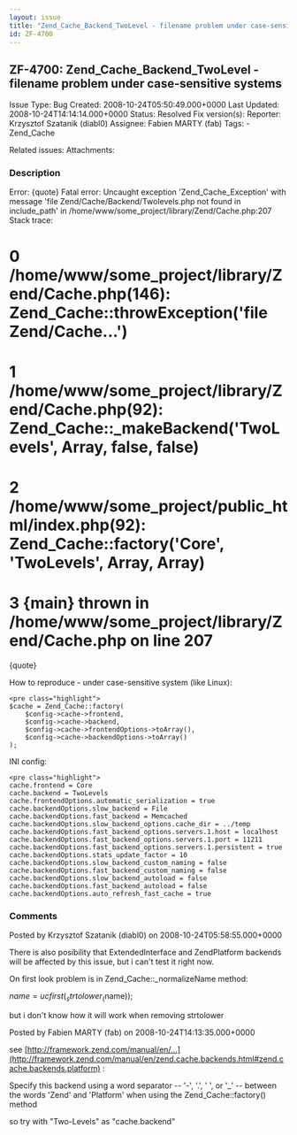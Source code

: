```yaml
---
layout: issue
title: "Zend_Cache_Backend_TwoLevel - filename problem under case-sensitive systems"
id: ZF-4700
---
```


ZF-4700: Zend\_Cache\_Backend\_TwoLevel - filename problem under case-sensitive systems
---------------------------------------------------------------------------------------

 Issue Type: Bug Created: 2008-10-24T05:50:49.000+0000 Last Updated: 2008-10-24T14:14:14.000+0000 Status: Resolved Fix version(s): 
 Reporter:  Krzysztof Szatanik (diabl0)  Assignee:  Fabien MARTY (fab)  Tags: - Zend\_Cache
 
 Related issues: 
 Attachments: 
### Description

Error: {quote} Fatal error: Uncaught exception 'Zend\_Cache\_Exception' with message 'file Zend/Cache/Backend/Twolevels.php not found in include\_path' in /home/www/some\_project/library/Zend/Cache.php:207 Stack trace:

0 /home/www/some\_project/library/Zend/Cache.php(146): Zend\_Cache::throwException('file Zend/Cache...')
========================================================================================================

1 /home/www/some\_project/library/Zend/Cache.php(92): Zend\_Cache::\_makeBackend('TwoLevels', Array, false, false)
==================================================================================================================

2 /home/www/some\_project/public\_html/index.php(92): Zend\_Cache::factory('Core', 'TwoLevels', Array, Array)
=============================================================================================================

3 {main} thrown in /home/www/some\_project/library/Zend/Cache.php on line 207
=============================================================================

{quote}

How to reproduce - under case-sensitive system (like Linux):

 
    <pre class="highlight">
    $cache = Zend_Cache::factory( 
        $config->cache->frontend, 
        $config->cache->backend, 
        $config->cache->frontendOptions->toArray(), 
        $config->cache->backendOptions->toArray() 
    );


INI config:

 
    <pre class="highlight">
    cache.frontend = Core
    cache.backend = TwoLevels
    cache.frontendOptions.automatic_serialization = true
    cache.backendOptions.slow_backend = File
    cache.backendOptions.fast_backend = Memcached
    cache.backendOptions.slow_backend_options.cache_dir = ../temp
    cache.backendOptions.fast_backend_options.servers.1.host = localhost
    cache.backendOptions.fast_backend_options.servers.1.port = 11211
    cache.backendOptions.fast_backend_options.servers.1.persistent = true
    cache.backendOptions.stats_update_factor = 10
    cache.backendOptions.slow_backend_custom_naming = false
    cache.backendOptions.fast_backend_custom_naming = false
    cache.backendOptions.slow_backend_autoload = false
    cache.backendOptions.fast_backend_autoload = false
    cache.backendOptions.auto_refresh_fast_cache = true


 

 

### Comments

Posted by Krzysztof Szatanik (diabl0) on 2008-10-24T05:58:55.000+0000

There is also posibility that ExtendedInterface and ZendPlatform backends will be affected by this issue, but i can't test it right now.

On first look problem is in Zend\_Cache::\_normalizeName method:

$name = ucfirst( _strtolower_ ($name));

but i don't know how it will work when removing strtolower

 

 

Posted by Fabien MARTY (fab) on 2008-10-24T14:13:35.000+0000

see [http://framework.zend.com/manual/en/…](http://framework.zend.com/manual/en/zend.cache.backends.html#zend.cache.backends.platform) :

Specify this backend using a word separator -- '-', '.', ' ', or '\_' -- between the words 'Zend' and 'Platform' when using the Zend\_Cache::factory() method

so try with "Two-Levels" as "cache.backend"

 

 